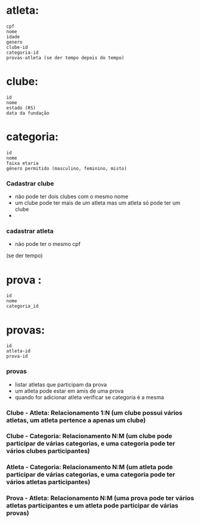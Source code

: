 # atleta:

    cpf
    nome
    idade
    genero
    clube-id 
    categoria-id
    provas-atleta (se der tempo depois do tempo)

# clube:
    id
    nome
    estado (RS)
    data da fundação

# categoria:
    id
    nome
    faixa etaria
    gênero permitido (masculino, feminino, misto)

### Cadastrar clube
- não pode ter dois clubes com o mesmo nome
- um clube pode ter mais de um atleta mas um atleta só pode ter um clube
- 
### cadastrar atleta
- não pode ter o mesmo cpf

(se der tempo)
# prova :
    id
    nome
    categoria_id

# provas:
    id
    atleta-id
    prova-id 
    

### provas
- listar atletas que participam da prova 
- um atleta pode estar em amis de uma prova
- quando for adicionar atleta verificar se categoria é a mesma


### Clube - Atleta: Relacionamento 1:N (um clube possui vários atletas, um atleta pertence a apenas um clube)
### Clube - Categoria: Relacionamento N:M (um clube pode participar de várias categorias, e uma categoria pode ter vários clubes participantes)
### Atleta - Categoria: Relacionamento N:M (um atleta pode participar de várias categorias, e uma categoria pode ter vários atletas participantes)
### Prova - Atleta: Relacionamento N:M (uma prova pode ter vários atletas participantes e um atleta pode participar de várias provas)